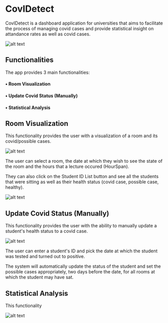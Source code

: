 # CovIDetect

CovIDetect is a dashboard application for universities that aims to facilitate the process of managing covid cases and provide statistical insight on attandance rates as well as covid cases.



![alt text](https://i.postimg.cc/3NsTXW5P/main-Screen.png)


## Functionalities
The app provides 3 main functionalities:
#### • Room Visualization
#### • Update Covid Status (Manually)
#### • Statistical Analysis

## Room Visualization

This functionality provides the user with a visualization of a room and its covid/possible cases.

![alt text](https://i.postimg.cc/sg7VJkct/room-Visualization.png)

The user can select a room, the date at which they wish to see the state of the room and the hours that a lecture occured (HourSpan).

They can also click on the Student ID List button and see all the students that were sitting as well as their health status (covid case, possible case, healthy).

![alt text](https://i.postimg.cc/Dw079W73/student-List.png)

## Update Covid Status (Manually)

This functionality provides the user with the ability to manually update a student's health status to a covid case.

![alt text](https://i.postimg.cc/RCT69HxW/update-Covid-Status.png)

The user can enter a student's ID and pick the date at which the student was tested and turned out to positive.

The system will automatically update the status of the student and set the possible cases appropriately, two days before the date, for all rooms at which the student may have sat.

## Statistical Analysis

This functionality

![alt text](https://i.postimg.cc/pTrF6Vy0/statistical-Analysis.png)
